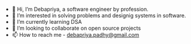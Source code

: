 - 👋 Hi, I’m Debapriya, a software engineer by profession.
- 👀 I’m interested in solving problems and designig systems in software.
- 🌱 I’m currently learning DSA
- 💞️ I’m looking to collaborate on open source projects
- 📫 How to reach me - debapriya.padhy@gmail.com

<!---
dpadhy/dpadhy is a ✨ special ✨ repository because its `README.md` (this file) appears on your GitHub profile.
You can click the Preview link to take a look at your changes.
--->
